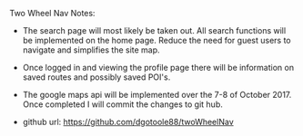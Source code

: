 Two Wheel Nav Notes:

-	The search page will most likely be taken out. All search functions
	will be implemented on the home page. Reduce the need for guest users
	to navigate and simplifies the site map.

-	Once logged in and viewing the profile page there will be information on
	saved routes and possibly saved POI's.

-	The google maps api will be implemented over the 7-8 of October 2017. Once
  completed I will commit the changes to git hub.

-	github url: https://github.com/dgotoole88/twoWheelNav

